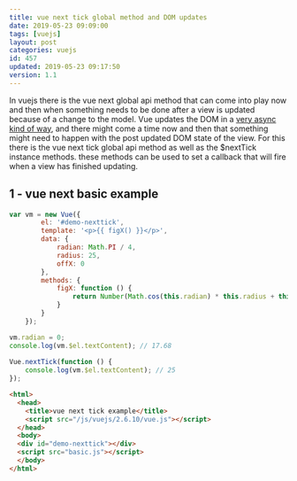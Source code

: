 ```yaml
---
title: vue next tick global method and DOM updates
date: 2019-05-23 09:09:00
tags: [vuejs]
layout: post
categories: vuejs
id: 457
updated: 2019-05-23 09:17:50
version: 1.1
---
```


In vuejs there is the vue next global api method that can come into play now and then when something needs to be done after a view is updated because of a change to the model. Vue updates the DOM in a [very async kind of way](https://vuejs.org/v2/guide/reactivity.html#Async-Update-Queue), and there might come a time now and then that something might need to happen with the post updated DOM state of the view. For this there is the vue next tick global api method as well as the $nextTick instance methods. these methods can be used to set a callback that will fire when a view has finished updating.

<!-- more -->

## 1 - vue next basic example

```js
var vm = new Vue({
        el: '#demo-nexttick',
        template: '<p>{{ figX() }}</p>',
        data: {
            radian: Math.PI / 4,
            radius: 25,
            offX: 0
        },
        methods: {
            figX: function () {
                return Number(Math.cos(this.radian) * this.radius + this.offX).toFixed(2);
            }
        }
    });

vm.radian = 0;
console.log(vm.$el.textContent); // 17.68
 
Vue.nextTick(function () {
    console.log(vm.$el.textContent); // 25
});
```

```html
<html>
  <head>
    <title>vue next tick example</title>
    <script src="/js/vuejs/2.6.10/vue.js"></script>
  </head>
  <body>
  <div id="demo-nexttick"></div>
  <script src="basic.js"></script>
  </body>
</html>
```